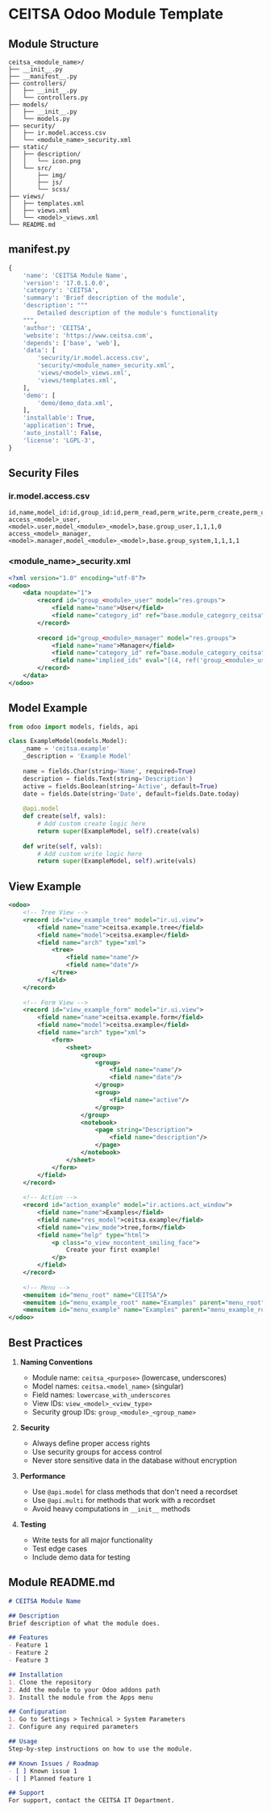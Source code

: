 # CEITSA Odoo Module Template

## Module Structure
```
ceitsa_<module_name>/
├── __init__.py
├── __manifest__.py
├── controllers/
│   ├── __init__.py
│   └── controllers.py
├── models/
│   ├── __init__.py
│   └── models.py
├── security/
│   ├── ir.model.access.csv
│   └── <module_name>_security.xml
├── static/
│   ├── description/
│   │   └── icon.png
│   └── src/
│       ├── img/
│       ├── js/
│       └── scss/
├── views/
│   ├── templates.xml
│   ├── views.xml
│   └── <model>_views.xml
└── README.md
```

## __manifest__.py
```python
{
    'name': 'CEITSA Module Name',
    'version': '17.0.1.0.0',
    'category': 'CEITSA',
    'summary': 'Brief description of the module',
    'description': """
        Detailed description of the module's functionality
    """,
    'author': 'CEITSA',
    'website': 'https://www.ceitsa.com',
    'depends': ['base', 'web'],
    'data': [
        'security/ir.model.access.csv',
        'security/<module_name>_security.xml',
        'views/<model>_views.xml',
        'views/templates.xml',
    ],
    'demo': [
        'demo/demo_data.xml',
    ],
    'installable': True,
    'application': True,
    'auto_install': False,
    'license': 'LGPL-3',
}
```

## Security Files

### ir.model.access.csv
```csv
id,name,model_id:id,group_id:id,perm_read,perm_write,perm_create,perm_unlink
access_<model>_user,<model>.user,model_<module>_<model>,base.group_user,1,1,1,0
access_<model>_manager,<model>.manager,model_<module>_<model>,base.group_system,1,1,1,1
```

### <module_name>_security.xml
```xml
<?xml version="1.0" encoding="utf-8"?>
<odoo>
    <data noupdate="1">
        <record id="group_<module>_user" model="res.groups">
            <field name="name">User</field>
            <field name="category_id" ref="base.module_category_ceitsa"/>
        </record>
        
        <record id="group_<module>_manager" model="res.groups">
            <field name="name">Manager</field>
            <field name="category_id" ref="base.module_category_ceitsa"/>
            <field name="implied_ids" eval="[(4, ref('group_<module>_user'))]"/>
        </record>
    </data>
</odoo>
```

## Model Example
```python
from odoo import models, fields, api

class ExampleModel(models.Model):
    _name = 'ceitsa.example'
    _description = 'Example Model'
    
    name = fields.Char(string='Name', required=True)
    description = fields.Text(string='Description')
    active = fields.Boolean(string='Active', default=True)
    date = fields.Date(string='Date', default=fields.Date.today)
    
    @api.model
    def create(self, vals):
        # Add custom create logic here
        return super(ExampleModel, self).create(vals)
    
    def write(self, vals):
        # Add custom write logic here
        return super(ExampleModel, self).write(vals)
```

## View Example
```xml
<odoo>
    <!-- Tree View -->
    <record id="view_example_tree" model="ir.ui.view">
        <field name="name">ceitsa.example.tree</field>
        <field name="model">ceitsa.example</field>
        <field name="arch" type="xml">
            <tree>
                <field name="name"/>
                <field name="date"/>
            </tree>
        </field>
    </record>
    
    <!-- Form View -->
    <record id="view_example_form" model="ir.ui.view">
        <field name="name">ceitsa.example.form</field>
        <field name="model">ceitsa.example</field>
        <field name="arch" type="xml">
            <form>
                <sheet>
                    <group>
                        <group>
                            <field name="name"/>
                            <field name="date"/>
                        </group>
                        <group>
                            <field name="active"/>
                        </group>
                    </group>
                    <notebook>
                        <page string="Description">
                            <field name="description"/>
                        </page>
                    </notebook>
                </sheet>
            </form>
        </field>
    </record>
    
    <!-- Action -->
    <record id="action_example" model="ir.actions.act_window">
        <field name="name">Examples</field>
        <field name="res_model">ceitsa.example</field>
        <field name="view_mode">tree,form</field>
        <field name="help" type="html">
            <p class="o_view_nocontent_smiling_face">
                Create your first example!
            </p>
        </field>
    </record>
    
    <!-- Menu -->
    <menuitem id="menu_root" name="CEITSA"/>
    <menuitem id="menu_example_root" name="Examples" parent="menu_root"/>
    <menuitem id="menu_example" name="Examples" parent="menu_example_root" action="action_example"/>
</odoo>
```

## Best Practices

1. **Naming Conventions**
   - Module name: `ceitsa_<purpose>` (lowercase, underscores)
   - Model names: `ceitsa.<model_name>` (singular)
   - Field names: `lowercase_with_underscores`
   - View IDs: `view_<model>_<view_type>`
   - Security group IDs: `group_<module>_<group_name>`

2. **Security**
   - Always define proper access rights
   - Use security groups for access control
   - Never store sensitive data in the database without encryption

3. **Performance**
   - Use `@api.model` for class methods that don't need a recordset
   - Use `@api.multi` for methods that work with a recordset
   - Avoid heavy computations in `__init__` methods

4. **Testing**
   - Write tests for all major functionality
   - Test edge cases
   - Include demo data for testing

## Module README.md
```markdown
# CEITSA Module Name

## Description
Brief description of what the module does.

## Features
- Feature 1
- Feature 2
- Feature 3

## Installation
1. Clone the repository
2. Add the module to your Odoo addons path
3. Install the module from the Apps menu

## Configuration
1. Go to Settings > Technical > System Parameters
2. Configure any required parameters

## Usage
Step-by-step instructions on how to use the module.

## Known Issues / Roadmap
- [ ] Known issue 1
- [ ] Planned feature 1

## Support
For support, contact the CEITSA IT Department.
```
